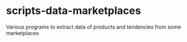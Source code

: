 # scripts-data-marketplaces
Various programs to extract data of products and tendencies from some marketplaces
